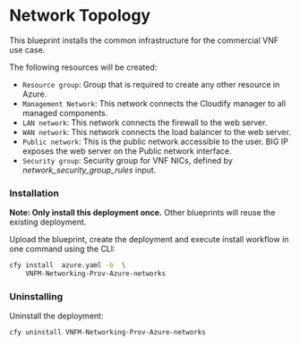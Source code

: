 # Network Topology

This blueprint installs the common infrastructure for the commercial VNF use case.

The following resources will be created:
  * `Resource group`: Group that is required to create any other resource in Azure.
  * `Management Network`: This network connects the Cloudify manager to all managed components.
  * `LAN network`: This network connects the firewall to the web server.
  * `WAN network`: This network connects the load balancer to the web server.
  * `Public network`: This is the public network accessible to the user. BIG IP exposes the web server on the Public network interface.
  * `Security group`: Security group for VNF NICs, defined by *network_security_group_rules* input.

### Installation

**Note: Only install this deployment once.** Other blueprints will reuse the existing deployment.

Upload the blueprint, create the deployment and execute install workflow in one command using the CLI:

```bash
cfy install  azure.yaml -b  \
    VNFM-Networking-Prov-Azure-networks
```

### Uninstalling

Uninstall the deployment:

```
cfy uninstall VNFM-Networking-Prov-Azure-networks
```
